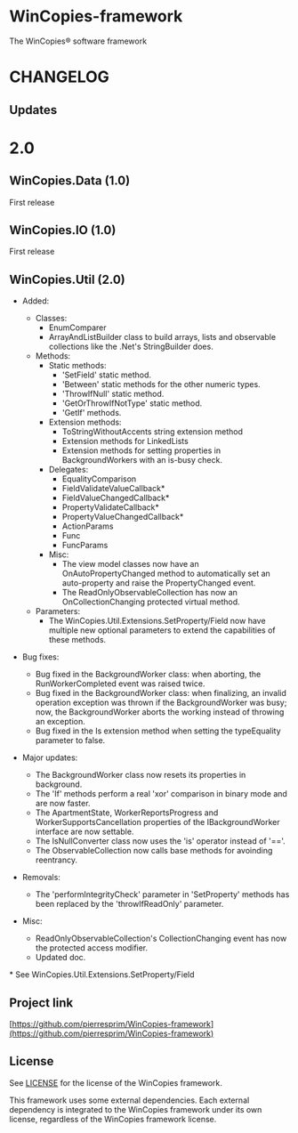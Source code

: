 WinCopies-framework
===================

The WinCopies® software framework

CHANGELOG
=========

Updates
-------

2.0
===

WinCopies.Data (1.0)
--------------------

First release

WinCopies.IO (1.0)
------------------

First release

WinCopies.Util (2.0)
--------------------

- Added:
	- Classes:
		- EnumComparer
		- ArrayAndListBuilder class to build arrays, lists and observable collections like the .Net's StringBuilder does.
	- Methods:
		- Static methods:
			- 'SetField' static method.
			- 'Between' static methods for the other numeric types.
			- 'ThrowIfNull' static method.
			- 'GetOrThrowIfNotType' static method.
			- 'GetIf' methods.
		- Extension methods:
			- ToStringWithoutAccents string extension method
			- Extension methods for LinkedLists
			- Extension methods for setting properties in BackgroundWorkers with an is-busy check.
		- Delegates:
			- EqualityComparison
			- FieldValidateValueCallback*
			- FieldValueChangedCallback*
			- PropertyValidateCallback*
			- PropertyValueChangedCallback*
			- ActionParams
			- Func
			- FuncParams
		- Misc:
			- The view model classes now have an OnAutoPropertyChanged method to automatically set an auto-property and raise the PropertyChanged event.
			- The ReadOnlyObservableCollection has now an OnCollectionChanging protected virtual method.
	- Parameters:
		- The WinCopies.Util.Extensions.SetProperty/Field now have multiple new optional parameters to extend the capabilities of these methods.

- Bug fixes:
	- Bug fixed in the BackgroundWorker class: when aborting, the RunWorkerCompleted event was raised twice.
	- Bug fixed in the BackgroundWorker class: when finalizing, an invalid operation exception was thrown if the BackgroundWorker was busy; now, the BackgroundWorker aborts the working instead of throwing an exception.
	- Bug fixed in the Is extension method when setting the typeEquality parameter to false.

- Major updates:
	- The BackgroundWorker class now resets its properties in background.
	- The 'If' methods perform a real 'xor' comparison in binary mode and are now faster.
	- The ApartmentState, WorkerReportsProgress and WorkerSupportsCancellation properties of the IBackgroundWorker interface are now settable.
	- The IsNullConverter class now uses the 'is' operator instead of '=='.
	- The ObservableCollection now calls base methods for avoinding reentrancy.

- Removals:
	- The 'performIntegrityCheck' parameter in 'SetProperty' methods has been replaced by the 'throwIfReadOnly' parameter.

- Misc:
	- ReadOnlyObservableCollection's CollectionChanging event has now the protected access modifier.
	- Updated doc.

\* See WinCopies.Util.Extensions.SetProperty/Field

Project link
------------

[https://github.com/pierresprim/WinCopies-framework](https://github.com/pierresprim/WinCopies-framework)

License
-------

See [LICENSE](https://github.com/pierresprim/WinCopies-framework/blob/master/LICENSE) for the license of the WinCopies framework.

This framework uses some external dependencies. Each external dependency is integrated to the WinCopies framework under its own license, regardless of the WinCopies framework license.
